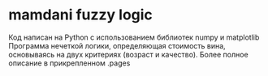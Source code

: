 # mamdani fuzzy logic
Код написан на Python с использованием библиотек numpy и matplotlib
Программа нечеткой логики, определяющая стоимость вина, основываясь на двух критериях (возраст и качество). Более полное описание в прикрепленном .pages
